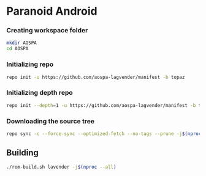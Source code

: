 # Paranoid Android #

### Creating workspace folder ###

```bash
mkdir AOSPA
cd AOSPA
```

### Initializing repo ###

```bash
repo init -u https://github.com/aospa-lagvender/manifest -b topaz
```

### Initializing depth repo ###

```bash
repo init --depth=1 -u https://github.com/aospa-lagvender/manifest -b topaz
```

### Downloading the source tree ###

```bash
repo sync -c --force-sync --optimized-fetch --no-tags --prune -j$(nproc --all)
```

## Building ##

```bash
./rom-build.sh lavender -j$(nproc --all)
```
